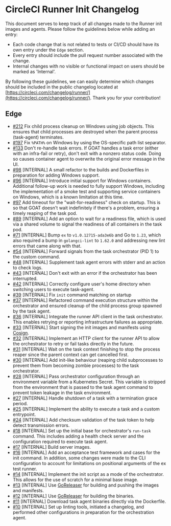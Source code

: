# CircleCI Runner Init Changelog

This document serves to keep track of all changes made to the Runner init images and agents. Please follow the guidelines below while adding an entry:

- Each code change that is not related to tests or CI/CD should have its own entry under the `Edge` section.
- Every entry should include the pull request number associated with the change.
- Internal changes with no visible or functional impact on users should be marked as 'Internal'.

By following these guidelines, we can easily determine which changes should be included in the public changelog located at [https://circleci.com/changelog/runner/](https://circleci.com/changelog/runner/). Thank you for your contribution!

## Edge

- [#212](https://github.com/circleci/runner-init/pull/212) Fix child process cleanup on Windows using job objects. This ensures that child processes are destroyed when the parent process (task-agent) terminates.
- [#197](https://github.com/circleci/runner-init/pull/197) Fix `%PATH%` on Windows by using the OS-specific path list separator.
- [#133](https://github.com/circleci/runner-init/pull/133) Don't re-handle task errors. If GOAT handles a task error (either with an infra-fail or retry), don't exit with a nonzero status code. Doing so causes container agent to overwrite the original error message in the UI.
- [#98](https://github.com/circleci/runner-init/pull/98) [INTERNAL] A small refactor to the builds and Dockerfiles in preparation for adding Windows support.
- [#96](https://github.com/circleci/runner-init/pull/96) [INTERNAL] Introduce initial support for Windows containers. Additional follow-up work is needed to fully support Windows, including the implementation of a smoke test and supporting service containers on Windows, which is a known limitation at this time.
- [#97](https://github.com/circleci/runner-init/pull/97) Add timeout for the "wait-for-readiness" check on startup. This is so that GOAT doesn't wait indefinitely if there's a problem, ensuring a timely reaping of the task pod.
- [#89](https://github.com/circleci/runner-init/pull/89) [INTERNAL] Add an option to wait for a readiness file, which is used via a shared volume to signal the readiness of all containers in the task pod.
- [#71](https://github.com/circleci/runner-init/pull/71) [INTERNAL] Bump `ex` to `v1.0.12715-ada3e6b` and Go to `1.23`, which also required a bump in `golangci-lint` to `1.62.0` and addressing new lint errors that came along with that.
- [#54](https://github.com/circleci/runner-init/pull/54) [INTERNAL] Forward signals from the task orchestrator (PID 1) to the custom command.
- [#48](https://github.com/circleci/runner-init/pull/48) [INTERNAL] Supplement task agent errors with stderr and an action to check logs.
- [#43](https://github.com/circleci/runner-init/pull/43) [INTERNAL] Don't exit with an error if the orchestrator has been interrupted.
- [#42](https://github.com/circleci/runner-init/pull/42) [INTERNAL] Correctly configure user's home directory when switching users to execute task-agent.
- [#39](https://github.com/circleci/runner-init/pull/39) [INTERNAL] Fix `init` command matching on startup 
- [#37](https://github.com/circleci/runner-init/pull/37) [INTERNAL] Refactored command execution structure within the orchestrator and ensured cleanup of the child process group spawned by the task agent.
- [#36](https://github.com/circleci/runner-init/pull/36) [INTERNAL] Integrate the runner API client in the task orchestrator. This enables retrying or reporting infrastructure failures as appropriate.
- [#33](https://github.com/circleci/runner-init/pull/33) [INTERNAL] Start signing the init images and manifests using [Cosign](https://docs.sigstore.dev/about/overview/).
- [#32](https://github.com/circleci/runner-init/pull/32) [INTERNAL] Implement an HTTP client for the runner API to allow the orchestrator to retry or fail tasks directly in the future.
- [#31](https://github.com/circleci/runner-init/pull/31) [INTERNAL] Wait on the task context finishing to stop the process reaper since the parent context can get cancelled first.
- [#30](https://github.com/circleci/runner-init/pull/30) [INTERNAL] Add init-like behaviour (reaping child subprocesses to prevent them from becoming zombie processes) to the task orchestrator.
- [#28](https://github.com/circleci/runner-init/pull/28) [INTERNAL] Pass orchestrator configuration through an environment variable from a Kubernetes Secret. This variable is stripped from the environment that is passed to the task agent command to prevent token leakage in the task environment.
- [#27](https://github.com/circleci/runner-init/pull/27) [INTERNAL] Handle shutdown of a task with a termination grace period.
- [#25](https://github.com/circleci/runner-init/pull/25) [INTERNAL] Implement the ability to execute a task and a custom entrypoint.
- [#24](https://github.com/circleci/runner-init/pull/24) [INTERNAL] Add checksum validation of the task token to help detect transmission errors.
- [#18](https://github.com/circleci/runner-init/pull/18) [INTERNAL] Set up the initial base for orchestrator's `run-task` command. This includes adding a health check server and the configuration required to execute task agent.
- [#17](https://github.com/circleci/runner-init/pull/17) [INTERNAL] Build server images.
- [#16](https://github.com/circleci/runner-init/pull/16) [INTERNAL] Add an acceptance test framework and cases for the init command. In addition, some changes were made to the CLI configuration to account for limitations on positional arguments of the ex test runner.
- [#14](https://github.com/circleci/runner-init/pull/14) [INTERNAL] Implement the init script as a mode of the orchestrator. This allows for the use of scratch for a minimal base image.
- [#13](https://github.com/circleci/runner-init/pull/13) [INTERNAL] Use [GoReleaser](https://goreleaser.com/) for building and pushing the images and manifests.
- [#12](https://github.com/circleci/runner-init/pull/12) [INTERNAL] Use [GoReleaser](https://goreleaser.com/) for building the binaries.
- [#11](https://github.com/circleci/runner-init/pull/11) [INTERNAL] Download task agent binaries directly via the Dockerfile.
- [#10](https://github.com/circleci/runner-init/pull/10) [INTERNAL] Set up linting tools, initiated a changelog, and performed other configurations in preparation for the orchestration agent.
